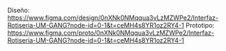 Diseño: https://www.figma.com/design/0nXNk0NMqqua3vLzMZWPe2/Interfaz-Rotiseria-UM-GANG?node-id=0-1&t=ceMH4s8YR1oz2RY4-1
Prototipo: https://www.figma.com/proto/0nXNk0NMqqua3vLzMZWPe2/Interfaz-Rotiseria-UM-GANG?node-id=0-1&t=ceMH4s8YR1oz2RY4-1
